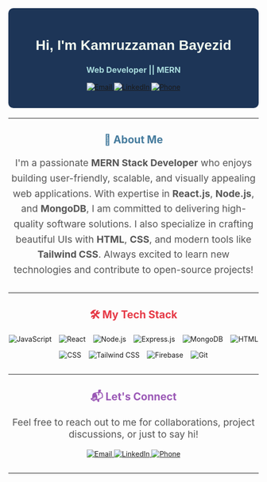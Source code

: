 <!-- Header Section -->
<div align="center" style="margin-bottom: 20px; background-color: #1d3557; padding: 20px; border-radius: 10px;">
  <h1 style="font-family: 'Arial', sans-serif; color: #f1faee;">Hi, I'm Kamruzzaman Bayezid</h1>
  <h3 style="color: #a8dadc;">Web Developer || MERN</h3>
  <p>
    <a href="mailto:kamruzzamanbayezid07@gmail.com" target="_blank">
      <img src="https://img.shields.io/badge/Email-D14836?style=for-the-badge&logo=gmail&logoColor=white" alt="Email" />
    </a>
    <a href="https://www.linkedin.com/in/kamruzzaman-bayezid-9a6965182" target="_blank">
      <img src="https://img.shields.io/badge/LinkedIn-0077B5?style=for-the-badge&logo=linkedin&logoColor=white" alt="LinkedIn" />
    </a>
    <a href="tel:+8801882888860" target="_blank">
      <img src="https://img.shields.io/badge/Phone-25D366?style=for-the-badge&logo=whatsapp&logoColor=white" alt="Phone" />
    </a>
  </p>
</div>

---

<!-- About Me Section -->
<div align="center" style="text-align: center; margin-bottom: 30px;">
  <h2 style="color: #457b9d;">🌟 About Me</h2>
  <p style="max-width: 700px; font-size: 1.2rem; line-height: 1.6; color: #555;">
    I'm a passionate <strong>MERN Stack Developer</strong> who enjoys building user-friendly, scalable, and visually appealing web applications. With expertise in <strong>React.js</strong>, <strong>Node.js</strong>, and <strong>MongoDB</strong>, I am committed to delivering high-quality software solutions. I also specialize in crafting beautiful UIs with <strong>HTML</strong>, <strong>CSS</strong>, and modern tools like <strong>Tailwind CSS</strong>. Always excited to learn new technologies and contribute to open-source projects!
  </p>
</div>

---

<!-- Skills Section -->
<div align="center" style="margin-bottom: 30px;">
  <h2 style="color: #e63946;">🛠️ My Tech Stack</h2>
  <div style="display: flex; flex-wrap: wrap; justify-content: center; gap: 15px; margin-top: 20px;">
    <img src="https://img.shields.io/badge/JavaScript-F7DF1E?style=for-the-badge&logo=javascript&logoColor=black" alt="JavaScript" />
    <img src="https://img.shields.io/badge/React-61DAFB?style=for-the-badge&logo=react&logoColor=black" alt="React" />
    <img src="https://img.shields.io/badge/Node.js-339933?style=for-the-badge&logo=node.js&logoColor=white" alt="Node.js" />
    <img src="https://img.shields.io/badge/Express.js-000000?style=for-the-badge&logo=express&logoColor=white" alt="Express.js" />
    <img src="https://img.shields.io/badge/MongoDB-47A248?style=for-the-badge&logo=mongodb&logoColor=white" alt="MongoDB" />
    <img src="https://img.shields.io/badge/HTML-E34F26?style=for-the-badge&logo=html5&logoColor=white" alt="HTML" />
    <img src="https://img.shields.io/badge/CSS-1572B6?style=for-the-badge&logo=css3&logoColor=white" alt="CSS" />
    <img src="https://img.shields.io/badge/Tailwind%20CSS-06B6D4?style=for-the-badge&logo=tailwindcss&logoColor=white" alt="Tailwind CSS" />
    <img src="https://img.shields.io/badge/Firebase-FFCA28?style=for-the-badge&logo=firebase&logoColor=black" alt="Firebase" />
    <img src="https://img.shields.io/badge/Git-F05032?style=for-the-badge&logo=git&logoColor=white" alt="Git" />
  </div>
</div>

---

<!-- Contact Section -->
<div align="center" style="margin-bottom: 30px;">
  <h2 style="color: #9b59b6;">📬 Let's Connect</h2>
  <p style="font-size: 1.2rem; color: #555;">
    Feel free to reach out to me for collaborations, project discussions, or just to say hi!
  </p>
  <p>
    <a href="mailto:kamruzzamanbayezid07@gmail.com" target="_blank">
      <img src="https://img.shields.io/badge/Email-D14836?style=for-the-badge&logo=gmail&logoColor=white" alt="Email" />
    </a>
    <a href="https://www.linkedin.com/in/kamruzzaman-bayezid-9a6965182" target="_blank">
      <img src="https://img.shields.io/badge/LinkedIn-0077B5?style=for-the-badge&logo=linkedin&logoColor=white" alt="LinkedIn" />
    </a>
    <a href="tel:+8801882888860" target="_blank">
      <img src="https://img.shields.io/badge/Phone-25D366?style=for-the-badge&logo=whatsapp&logoColor=white" alt="Phone" />
    </a>
  </p>
</div>

---

